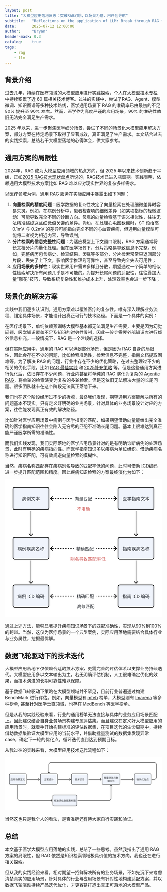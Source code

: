 ```yaml
---
layout: post
title: "大模型应用落地反思：突破RAG幻想，以场景为锚，用评估导航"
subtitle:   "Reflections on the application of LLM: Break through RAG fantasy, anchor with scenarios, and navigate with evaluation"
date:       2025-07-12 12:00:00
author:     "Bryan"
header-mask: 0.3
catalog:    true
tags:
    - rag
    - llm
---
```


## 背景介绍

过去几年，持续在医疗领域的大模型应用进行实践探索，个人在[大模型技术专栏](https://www.zhihu.com/column/c_1709670747138748418) 中持续积累了近 60 篇相关技术博客。过往的实践中，尝试了RAG、Agent、模型微调、知识图谱等多种技术路线，医学通用场景下 RAG 的准确率已由最初的不足 50% 提升至 90% 左右。然而，医学作为高度严谨的应用场景，90% 的准确性依旧无法完全满足生产需求。

2025 年以来，进一步聚焦医学细分场景，尝试了不同的场景化大模型应用解决方案，部分方案在特定场景下取得了显著成效，真正满足了生产需求。本文结合过去的实践探索，总结若干大模型落地的心得体会，供大家参考。

## 通用方案的局限性

2024年，RAG 成为大模型应用领域的热点方向，但 2025 年以来技术创新趋于平缓，正如[2025 RAG技术现状盘点](https://mp.weixin.qq.com/s/C1E4hdhaaVf7GCbnonoZhw)所说的，RAG技术已进入瓶颈期。实践表明，依赖通用大模型技术方案比如 RAG 难以应对现实世界的复杂多样需求。

以医疗领域为例，通用 RAG 服务在实际应用中暴露出如下问题：

1. **向量检索的精度问题**：医学数据的复杂性决定了向量检索在处理细微差异时容易失灵。例如，在病例分析中，患者检查项的细微差异（如某项指标的轻微波动）可能导致完全不同的诊断方向。常规的向量检索基于语义相似性，往往无法精准捕捉这些细微但关键的差异。例如，在处理心电图数据时，ST 段抬高 0.1mV 与 0.2mV 的差异可能指向完全不同的心血管疾病，但通用向量模型可能将二者视为相近内容，导致误判;
2. **分片检索的信息完整性问题**：为适应模型上下文窗口限制，RAG 方案通常将长文档分片向量化处理。但在医学场景下，分片策略易导致信息不完整。例如，完整病历包含病史、检查结果、医嘱等多部分，分片检索常常只返回部分片段，丢失了上下文，影响医学推理的可靠性，甚至导致完全失去可用性；
3. **应用场景的多样性**：现实世界用户需求多样且分散，期望通过一个简单的相似性检索解决所有问题几乎是不可能的。为提升长尾问题的适配性，往往叠加大量“雕花”技巧，导致系统复杂性和维护成本上升，处理效率也会进一步下降；

## 场景化的解决方案

实践中我们逐步认识到，通用方案难以覆盖医疗的复杂性。唯有深入理解业务流程、锚定具体场景，才能设计出真正可行的技术路径。下面是一个具体的实例：

在医疗场景下，单纯依赖预训练大模型基本都无法满足生产需要，主要是因为幻觉问题、医学知识覆盖不足及知识的时效性限制，因此一般会需要外部知识库进行额外信息补充。一般情况下，RAG 是一个常规的选择。

但在实际应用中，通用的 RAG 可以满足部分场景，但是因为 RAG 自身的局限性，因此会存在不少的问题，比如检索准确性，检索信息不完整，指南文档提取困难等。为了解决 RAG 的问题，行业中存在不少的优化策略，在过去整理过不少的相关的优化手段，比如 [RAG 最佳实践](https://zhuanlan.zhihu.com/p/8861103446) 和 [2025补充策略](https://zhuanlan.zhihu.com/p/1924463502703167032) 等。但是这些通用方案进行优化后，依旧存在不少问题，行业内甚至将单纯的 RAG 演化为复杂的 [Agentic RAG](https://arxiv.org/pdf/2501.09136)，将单轮的检索演变为复杂的多轮检索。但是这依旧无法解决大量的长尾问题。很多团队就卡在这个阶段无法真正落地下来。

我们也在这个阶段经历过不少的折腾，最终我们发现，期望通用方案能解决所有的问题基本不现实。只有定义好明确的业务场景，针对具体的业务场景设计对应的方案，往往能发现真正有效的解决路径。

比如针对医学应用场景中病例与医学指南的匹配，如果期望借助向量能给出完全准确的医学指南知识往往会陷入无穷尽的匹配不准确长尾问题。基本上很难达到真正能严谨医学所需的准确性。

而我们实践发现，我们实际落地的医学应用场景针对的是有明确诊断病例的处理场景，此时有明确的疾病指向性。而医学指南知识多以疾病为单位组织。借助疾病名称进行知识匹配，可有效规避向量检索的模糊性。

当然，疾病名称匹配存在疾病别名导致的匹配率低的问题，此时可借助 [ICD编码](https://code.nhsa.gov.cn/search.html?sysflag=80) 进一步提升匹配范围和精度。因此疾病知识检索的方案最终演化为如下：

![medical_match](/img/in-post/medical-rag/medical_match.png)

通过上述方法，能够显著提升疾病知识场景下的匹配准确性，实现从90%到100%的跨越。当然，这仅为医疗场景的一个典型案例，实际应用落地需要结合具体行业与业务属性，挖掘最优解。

## 数据飞轮驱动下的技术迭代

大模型应用落地不仅依赖合适的技术方案，更需完善的评估体系以支撑业务持续迭代。大模型应用多以文本输出为主，若无明确评估机制，人工很难确定优化的效果，而技术演进的长期可靠性难以保障。

基于数据飞轮驱动下策略在大模型领域并不罕见，目前行业普遍通过构建 BenchMark 进行评估。例如，向量模型有 [mteb](https://huggingface.co/spaces/mteb/leaderboard) 榜单，大模型则有 [lmarena](https://lmarena.ai/leaderboard) 等多种榜单, 甚至针对医学垂直领域，也存在 [MedBench](https://medbench.opencompass.org.cn/home) 等医学榜单。

但是从我的实践经验来看，行业的通用榜单无法直接与具体的业务应用场景匹配上。因此建议结合自身业务场景构建专属评估集。而且建议在定义好大模型应用的应用场景时，就着手开始构建标准的评估数据集，在项目迭代的生命周期中，持续借助数据集验证大模型应用的当前水平，并借助批量测试的数据集发现异常 case，确定下一轮的优化点。循环迭代直到达到预期目标。

从我过往的实践来看，大模型应用技术迭代流程如下：

![loop](/img/in-post/medical-rag/loop.png)

当然这也只是我个人的看法，是否准确还有待大家自行实践和验证。

## 总结

本文基于医学大模型应用落地的实践，总结了一些思考。虽然我指出了通用 RAG 方案的局限性，但 RAG 依然是知识检索领域极具价值的技术方向，我也还在进行相关探索。

但从我的实践经验来看，相对期望一招鲜解决所有的业务场景，不如先沉下来考虑清楚真实的应用场景，针对具体的行业与应用场景有针对性地构建适配方案，并以数据飞轮驱动持续产品迭代优化，才更容易打造出真正可落地的大模型产品。
